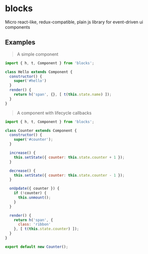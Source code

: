 # blocks
Micro react-like, redux-compatible, plain js library for event-driven ui components


## Examples

> A simple component

```javascript
import { h, t, Component } from 'blocks';

class Hello extends Component {
  constructor() {
    super('#hello')
  }
  render() {
    return h('span', {}, [ t(this.state.name) ]);
  }
}
```

> A component with lifecycle callbacks

```javascript
import { h, t, Component } from 'blocks';

class Counter extends Component {
  constructor() {
    super('#counter');
  }

  increase() {
    this.setState({ counter: this.state.counter + 1 });
  }

  decrease() {
    this.setState({ counter: this.state.counter - 1 });
  }

  onUpdate({ counter }) {
    if (!counter) {
      this.unmount();
    }
  }

  render() {
    return h('span', {
      class: 'ribbon'
    }, [ t(this.state.counter) ]);
  }
}

export default new Counter();

```
